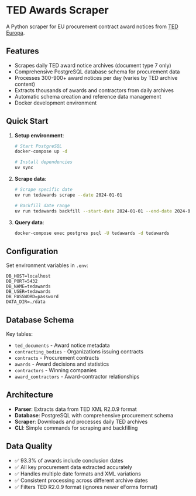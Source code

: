 # TED Awards Scraper

A Python scraper for EU procurement contract award notices from [TED Europa](https://ted.europa.eu/).

## Features

- Scrapes daily TED award notice archives (document type 7 only)
- Comprehensive PostgreSQL database schema for procurement data
- Processes 300-900+ award notices per day (varies by TED archive content)
- Extracts thousands of awards and contractors from daily archives
- Automatic schema creation and reference data management
- Docker development environment

## Quick Start

1. **Setup environment**:
   ```bash
   # Start PostgreSQL
   docker-compose up -d

   # Install dependencies
   uv sync
   ```

2. **Scrape data**:
   ```bash
   # Scrape specific date
   uv run tedawards scrape --date 2024-01-01

   # Backfill date range
   uv run tedawards backfill --start-date 2024-01-01 --end-date 2024-01-07
   ```

3. **Query data**:
   ```bash
   docker-compose exec postgres psql -U tedawards -d tedawards
   ```

## Configuration

Set environment variables in `.env`:
```env
DB_HOST=localhost
DB_PORT=5432
DB_NAME=tedawards
DB_USER=tedawards
DB_PASSWORD=password
DATA_DIR=./data
```

## Database Schema

Key tables:
- `ted_documents` - Award notice metadata
- `contracting_bodies` - Organizations issuing contracts
- `contracts` - Procurement contracts
- `awards` - Award decisions and statistics
- `contractors` - Winning companies
- `award_contractors` - Award-contractor relationships

## Architecture

- **Parser**: Extracts data from TED XML R2.0.9 format
- **Database**: PostgreSQL with comprehensive procurement schema
- **Scraper**: Downloads and processes daily TED archives
- **CLI**: Simple commands for scraping and backfilling

## Data Quality

- ✅ 93.3% of awards include conclusion dates
- ✅ All key procurement data extracted accurately
- ✅ Handles multiple date formats and XML variations
- ✅ Consistent processing across different archive dates
- ✅ Filters TED R2.0.9 format (ignores newer eForms format)